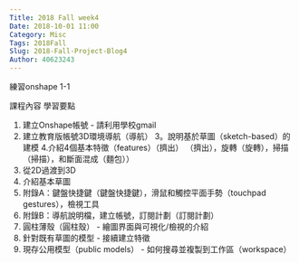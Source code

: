 ```yaml
---
Title: 2018 Fall week4
Date: 2018-10-01 11:00
Category: Misc
Tags: 2018Fall
Slug: 2018-Fall-Project-Blog4
Author: 40623243
---
```


練習onshape 1-1

<!-- PELICAN_END_SUMMARY -->

課程內容
學習要點
1. 建立Onshape帳號 - 請利用學校gmail 
2. 建立教育版帳號3D環境導航（導航）
3。說明基於草圖（sketch-based）的建模
4.介紹4個基本特徵（features）（擠出） （擠出），旋轉（旋轉），掃描（掃描），和斷面混成（麵包））
5. 從2D過渡到3D 
6. 介紹基本草圖
7. 附錄A：鍵盤快捷鍵（鍵盤快捷鍵），滑鼠和觸控平面手勢（touchpad gestures），檢視工具
8. 附錄B：導航說明檔，建立帳號，訂閱計劃（訂閱計劃）
9. 圓柱薄殼（圓柱殼） - 繪圖界面與可視化/檢視的介紹
10. 針對既有草圖的模型 - 接續建立特徵
11. 現存公用模型（public models） - 如何搜尋並複製到工作區（workspace）

